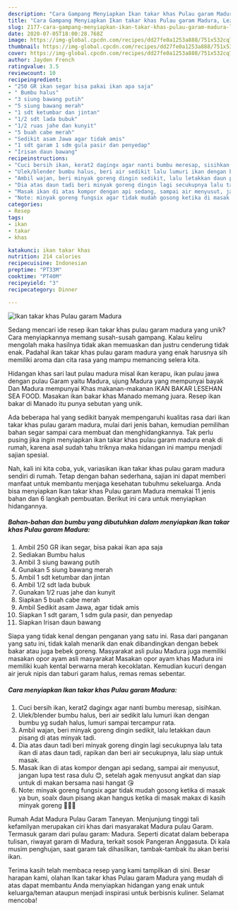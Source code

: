 ```yaml
---
description: "Cara Gampang Menyiapkan Ikan takar khas Pulau garam Madura, Lezat"
title: "Cara Gampang Menyiapkan Ikan takar khas Pulau garam Madura, Lezat"
slug: 2177-cara-gampang-menyiapkan-ikan-takar-khas-pulau-garam-madura-lezat
date: 2020-07-05T18:00:28.768Z
image: https://img-global.cpcdn.com/recipes/dd27fe0a1253a888/751x532cq70/ikan-takar-khas-pulau-garam-madura-foto-resep-utama.jpg
thumbnail: https://img-global.cpcdn.com/recipes/dd27fe0a1253a888/751x532cq70/ikan-takar-khas-pulau-garam-madura-foto-resep-utama.jpg
cover: https://img-global.cpcdn.com/recipes/dd27fe0a1253a888/751x532cq70/ikan-takar-khas-pulau-garam-madura-foto-resep-utama.jpg
author: Jayden French
ratingvalue: 3.5
reviewcount: 10
recipeingredient:
- "250 GR ikan segar bisa pakai ikan apa saja"
- " Bumbu halus"
- "3 siung bawang putih"
- "5 siung bawang merah"
- "1 sdt ketumbar dan jintan"
- "1/2 sdt lada bubuk"
- "1/2 ruas jahe dan kunyit"
- "5 buah cabe merah"
- "Sedikit asam Jawa agar tidak amis"
- "1 sdt garam 1 sdm gula pasir dan penyedap"
- "Irisan daun bawang"
recipeinstructions:
- "Cuci bersih ikan, kerat2 dagingx agar nanti bumbu meresap, sisihkan."
- "Ulek/blender bumbu halus, beri air sedikit lalu lumuri ikan dengan bumbu yg sudah halus, lumuri sampai tercampur rata."
- "Ambil wajan, beri minyak goreng dingin sedikit, lalu letakkan daun pisang di atas minyak tadi."
- "Dia atas daun tadi beri minyak goreng dingin lagi secukupnya lalu tata ikan di atas daun tadi, rapikan dan beri air secukupnya, lalu siap untuk masak."
- "Masak ikan di atas kompor dengan api sedang, sampai air menyusut, jangan lupa test rasa dulu 😊, setelah agak menyusut angkat dan siap untuk di makan bersama nasi hangat 😘"
- "Note: minyak goreng fungsix agar tidak mudah gosong ketika di masak ya bun, soalx daun pisang akan hangus ketika di masak makax di kasih minyak goreng 🙏🙏🙏"
categories:
- Resep
tags:
- ikan
- takar
- khas

katakunci: ikan takar khas 
nutrition: 214 calories
recipecuisine: Indonesian
preptime: "PT33M"
cooktime: "PT40M"
recipeyield: "3"
recipecategory: Dinner

---
```



![Ikan takar khas Pulau garam Madura](https://img-global.cpcdn.com/recipes/dd27fe0a1253a888/751x532cq70/ikan-takar-khas-pulau-garam-madura-foto-resep-utama.jpg)

Sedang mencari ide resep ikan takar khas pulau garam madura yang unik? Cara menyiapkannya memang susah-susah gampang. Kalau keliru mengolah maka hasilnya tidak akan memuaskan dan justru cenderung tidak enak. Padahal ikan takar khas pulau garam madura yang enak harusnya sih memiliki aroma dan cita rasa yang mampu memancing selera kita.

Hidangan khas sari laut pulau madura misal ikan kerapu, ikan pulau jawa dengan pulau Garam yaitu Madura, ujung Madura yang mempunyai bayak Dan Madura mempunyai Khas makanan-makanan IKAN BAKAR LESEHAN SEA FOOD. Masakan ikan bakar khas Manado memang juara. Resep ikan bakar di Manado itu punya sebutan yang unik.

Ada beberapa hal yang sedikit banyak mempengaruhi kualitas rasa dari ikan takar khas pulau garam madura, mulai dari jenis bahan, kemudian pemilihan bahan segar sampai cara membuat dan menghidangkannya. Tak perlu pusing jika ingin menyiapkan ikan takar khas pulau garam madura enak di rumah, karena asal sudah tahu triknya maka hidangan ini mampu menjadi sajian spesial.


Nah, kali ini kita coba, yuk, variasikan ikan takar khas pulau garam madura sendiri di rumah. Tetap dengan bahan sederhana, sajian ini dapat memberi manfaat untuk membantu menjaga kesehatan tubuhmu sekeluarga. Anda bisa menyiapkan Ikan takar khas Pulau garam Madura memakai 11 jenis bahan dan 6 langkah pembuatan. Berikut ini cara untuk menyiapkan hidangannya.

<!--inarticleads1-->

##### Bahan-bahan dan bumbu yang dibutuhkan dalam menyiapkan Ikan takar khas Pulau garam Madura:

1. Ambil 250 GR ikan segar, bisa pakai ikan apa saja
1. Sediakan  Bumbu halus
1. Ambil 3 siung bawang putih
1. Gunakan 5 siung bawang merah
1. Ambil 1 sdt ketumbar dan jintan
1. Ambil 1/2 sdt lada bubuk
1. Gunakan 1/2 ruas jahe dan kunyit
1. Siapkan 5 buah cabe merah
1. Ambil Sedikit asam Jawa, agar tidak amis
1. Siapkan 1 sdt garam, 1 sdm gula pasir, dan penyedap
1. Siapkan Irisan daun bawang


Siapa yang tidak kenal dengan penganan yang satu ini. Rasa dari panganan yang satu ini, tidak kalah menarik dan enak dibandingkan dengan bebek bakar atau juga bebek goreng. Masyarakat asli pulau Madura juga memiliki masakan opor ayam asli masyarakat Masakan opor ayam khas Madura ini memiliki kuah kental berwarna merah kecoklatan. Kemudian kucuri dengan air jeruk nipis dan taburi garam halus, remas remas sebentar. 

<!--inarticleads2-->

##### Cara menyiapkan Ikan takar khas Pulau garam Madura:

1. Cuci bersih ikan, kerat2 dagingx agar nanti bumbu meresap, sisihkan.
1. Ulek/blender bumbu halus, beri air sedikit lalu lumuri ikan dengan bumbu yg sudah halus, lumuri sampai tercampur rata.
1. Ambil wajan, beri minyak goreng dingin sedikit, lalu letakkan daun pisang di atas minyak tadi.
1. Dia atas daun tadi beri minyak goreng dingin lagi secukupnya lalu tata ikan di atas daun tadi, rapikan dan beri air secukupnya, lalu siap untuk masak.
1. Masak ikan di atas kompor dengan api sedang, sampai air menyusut, jangan lupa test rasa dulu 😊, setelah agak menyusut angkat dan siap untuk di makan bersama nasi hangat 😘
1. Note: minyak goreng fungsix agar tidak mudah gosong ketika di masak ya bun, soalx daun pisang akan hangus ketika di masak makax di kasih minyak goreng 🙏🙏🙏


Rumah Adat Madura Pulau Garam Taneyan. Menjunjung tinggi tali kefamilyan merupakan ciri khas dari masyarakat Madura pulau Garam. Termasuk garam dari pulau garam: Madura. Seperti dicatat dalam beberapa tulisan, riwayat garam di Madura, terkait sosok Pangeran Anggasuta. Di kala musim penghujan, saat garam tak dihasilkan, tambak-tambak itu akan berisi ikan. 

Terima kasih telah membaca resep yang kami tampilkan di sini. Besar harapan kami, olahan Ikan takar khas Pulau garam Madura yang mudah di atas dapat membantu Anda menyiapkan hidangan yang enak untuk keluarga/teman ataupun menjadi inspirasi untuk berbisnis kuliner. Selamat mencoba!
